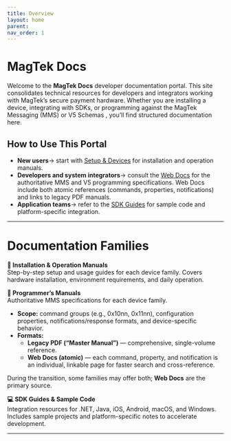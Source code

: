 ```yaml
---
title: Overview
layout: home
parent: 
nav_order: 1
---
```

# MagTek Docs

Welcome to the **MagTek Docs** developer documentation portal. This site consolidates technical resources for developers and integrators working with MagTek’s secure payment hardware. Whether you are installing a device, integrating with SDKs, or programming against the MagTek Messaging (MMS) or V5 Schemas , you’ll find structured documentation here.

## How to Use This Portal

- **New users**→ start with [Setup & Devices](/setup/) for installation and operation manuals.  
- **Developers and system integrators**→ consult the [Web Docs](/web-docs/) for the authoritative MMS and V5 programming specifications. Web Docs include both atomic references (commands, properties, notifications) and links to legacy PDF manuals.
- **Application teams**→ refer to the [SDK Guides](/sdks/) for sample code and platform-specific integration.
---
# Documentation Families

**🔧 Installation & Operation Manuals**  
Step-by-step setup and usage guides for each device family. Covers hardware installation, environment requirements, and daily operation.

**📘 Programmer’s Manuals**  
Authoritative MMS specifications for each device family.

- **Scope:** command groups (e.g., 0x10nn, 0x11nn), configuration properties, notifications/response formats, and device-specific behavior.
- **Formats:**
  - **Legacy PDF (“Master Manual”)** — comprehensive, single-volume reference.
  - **Web Docs (atomic)** — each command, property, and notification is an individual, linkable page for faster search and cross-reference.

During the transition, some families may offer both; **Web Docs** are the primary source.

**💻 SDK Guides & Sample Code**  
Integration resources for .NET, Java, iOS, Android, macOS, and Windows. Includes sample projects and platform-specific notes to accelerate development.

---




